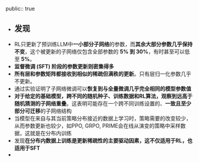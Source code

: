public:: true

- ## 发现
- RL只更新了预训练LLM中**一小部分子网络**的参数，而**其余大部分参数几乎保持不变**，这个被更新的子网络仅包含全部参数的 **5% 到 30%**，有时甚至可以低至 **5%**。
- **监督微调 (SFT) 阶段的参数更新则密集得多**
- **所有层和参数矩阵都接收到相似的稀疏但满秩的更新**。只有层归一化参数几乎不更新。
- 通过实验证明了子网络微调可以**恢复到与全量微调几乎完全相同的模型参数值**
- **对于给定的基础模型，跨不同的随机种子、训练数据和RL算法，观察到远高于随机猜测的子网络重叠**。这表明可能存在一个跨不同训练设置的、**一致且至少部分可迁移**的子网络结构
- 当模型在来自与其当前策略分布接近的数据上学习时，策略需要的改变较少，从而参数更新也较少，如PPO, GRPO, PRIME会在线从演变的策略中采样数据，这就是在分布内训练
- 发现**在分布内数据上训练是更新稀疏性的主要驱动因素，这不仅适用于RL，也适用于SFT**
-